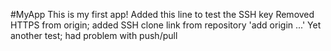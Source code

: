 #MyApp
This is my first app!
Added this line to test the SSH key
Removed HTTPS from origin; added SSH clone link from repository 'add origin ...'
Yet another test; had problem with push/pull
